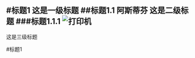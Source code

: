 #标题1
这是一级标题
##标题1.1
阿斯蒂芬
这是二级标题
###标题1.1.1
![打印机](https://i.imgur.com/tyo3ggK.png)
----------

这是三级标题

#标题1

